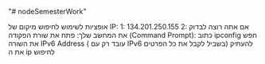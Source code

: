 "# nodeSemesterWork" 


אופציות לשימוש לחיפוש מיקום של IP:
1: 134.201.250.155
2: אם אתה רוצה לבדוק את המחשב שלך:
   פתח את שורת הפקודה (Command Prompt):
   כתוב ipconfig
   חפש את השורה  IPv6 Address 
   ( עובד רק עם IPv6 בשביל לקבל את כל הפרטים)
    להעתיק את ה ip לחיפוש